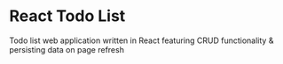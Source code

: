 # React Todo List

Todo list web application written in React featuring CRUD functionality & persisting data on page refresh
